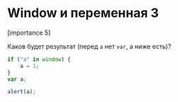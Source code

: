 # Window и переменная 3

[importance 5]

Каков будет результат (перед `a` нет `var`, а ниже есть)?

```js
if ("a" in window) {
    a = 1;
}
var a;

alert(a);
```

